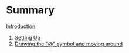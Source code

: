 # Summary

[Introduction](README.md)

1. [Setting Up](./chapter01.md)
2. [Drawing the "@" symbol and moving around](./chapter02.md)
